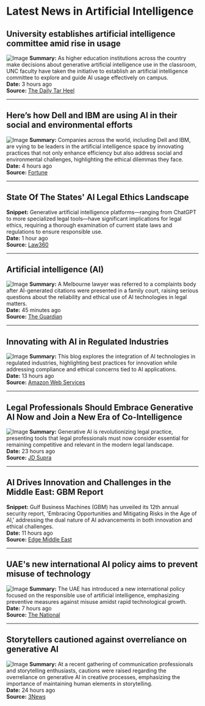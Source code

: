 # Latest News in Artificial Intelligence

## University establishes artificial intelligence committee amid rise in usage
![Image](https://encrypted-tbn0.gstatic.com/images?q=tbn:ANd9GcSVz1vXiDlW4SbpPd0vVTtMNXPle6tNbjWVt0kHB_alBmTnJkL93cwExm_Anw&s)
**Summary:** As higher education institutions across the country make decisions about generative artificial intelligence use in the classroom, UNC faculty have taken the initiative to establish an artificial intelligence committee to explore and guide AI usage effectively on campus.  
**Date:** 3 hours ago  
**Source:** [The Daily Tar Heel](https://www.dailytarheel.com/article/2024/10/university-ai-campus-initiatives)

---

## Here’s how Dell and IBM are using AI in their social and environmental efforts
![Image](https://encrypted-tbn0.gstatic.com/images?q=tbn:ANd9GcTEoqZi6QN2oPL39GpxiKzq5IFjtRacC4qSsAlW29jetj-lfsG82IZMTfHplQ&s)
**Summary:** Companies across the world, including Dell and IBM, are vying to be leaders in the artificial intelligence space by innovating practices that not only enhance efficiency but also address social and environmental challenges, highlighting the ethical dilemmas they face.  
**Date:** 4 hours ago  
**Source:** [Fortune](https://fortune.com/2024/10/10/dell-ibm-ai-social-environmental-efforts-ethical-use-challenges/)

---

## State Of The States' AI Legal Ethics Landscape
**Snippet:** Generative artificial intelligence platforms—ranging from ChatGPT to more specialized legal tools—have significant implications for legal ethics, requiring a thorough examination of current state laws and regulations to ensure responsible use.  
**Date:** 1 hour ago  
**Source:** [Law360](https://www.law360.com/bankruptcy-authority/large-cap/articles/1887046/state-of-the-states-ai-legal-ethics-landscape)

---

## Artificial intelligence (AI)
![Image](https://encrypted-tbn0.gstatic.com/images?q=tbn:ANd9GcQ4GPgosyw7_suwN5oAJqEfijYVmW5YkE2ScZT8NvKXauAsQNiefH4EwTz6wA&s)
**Summary:** A Melbourne lawyer was referred to a complaints body after AI-generated citations were presented in a family court, raising serious questions about the reliability and ethical use of AI technologies in legal matters.  
**Date:** 45 minutes ago  
**Source:** [The Guardian](https://www.theguardian.com/technology/artificialintelligenceai)

---

## Innovating with AI in Regulated Industries
![Image](https://encrypted-tbn0.gstatic.com/images?q=tbn:ANd9GcSPHUtGQbe_1Dt1O3hNu3uMwQUdeDPcqwxiBjedUAya2CBN-8i9JHBU-bAWQA&s)
**Summary:** This blog explores the integration of AI technologies in regulated industries, highlighting best practices for innovation while addressing compliance and ethical concerns tied to AI applications.  
**Date:** 13 hours ago  
**Source:** [Amazon Web Services](https://aws.amazon.com/blogs/enterprise-strategy/innovating-with-ai-in-regulated-industries/)

---

## Legal Professionals Should Embrace Generative AI Now and Join a New Era of Co-Intelligence
![Image](https://encrypted-tbn0.gstatic.com/images?q=tbn:ANd9GcTrylhGUT6zjY3zYouw_gTrOHvjWs3_Kg4BT7gxXKSexmU6zWTN-GlsfUFGIQ&s)
**Summary:** Generative AI is revolutionizing legal practice, presenting tools that legal professionals must now consider essential for remaining competitive and relevant in the modern legal landscape.  
**Date:** 23 hours ago  
**Source:** [JD Supra](https://www.jdsupra.com/legalnews/legal-professionals-should-embrace-7260413/)

---

## AI Drives Innovation and Challenges in the Middle East: GBM Report
**Snippet:** Gulf Business Machines (GBM) has unveiled its 12th annual security report, 'Embracing Opportunities and Mitigating Risks in the Age of AI,' addressing the dual nature of AI advancements in both innovation and ethical challenges.  
**Date:** 11 hours ago  
**Source:** [Edge Middle East](https://www.edgemiddleeast.com/ai/ai-drives-innovation-and-challenges-in-the-middle-east-gbm-report)

---

## UAE's new international AI policy aims to prevent misuse of technology
![Image](https://encrypted-tbn0.gstatic.com/images?q=tbn:ANd9GcS-BRuVA5vKdnNCWryPb2rCXcltiKcTeJ20bcsstDIHGrJ-3G_8phwx9FZEyw&s)
**Summary:** The UAE has introduced a new international policy focused on the responsible use of artificial intelligence, emphasizing preventive measures against misuse amidst rapid technological growth.  
**Date:** 7 hours ago  
**Source:** [The National](https://www.thenationalnews.com/future/technology/2024/10/11/uaes-new-ai-foreign-policy-aims-to-prevent-misuse-of-technology/)

---

## Storytellers cautioned against overreliance on generative AI
![Image](https://encrypted-tbn0.gstatic.com/images?q=tbn:ANd9GcR0pnuSp4BtK2P6ef6RTYYFTOFMRPP3hBI2HqVQEmM4WMctOS-8UOC9-lTo7w&s)
**Summary:** At a recent gathering of communication professionals and storytelling enthusiasts, cautions were raised regarding the overreliance on generative AI in creative processes, emphasizing the importance of maintaining human elements in storytelling.  
**Date:** 24 hours ago  
**Source:** [3News](https://3news.com/tech/storytellers-cautioned-against-overreliance-on-generative-ai/)

